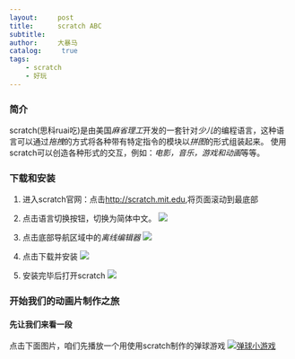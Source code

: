 ```yaml
---
layout:     post
title:      scratch ABC
subtitle:   
author:     大暴马
catalog: 	 true
tags:
    - scratch
    - 好玩
---
```


### 简介

scratch(思科ruai吃)是由美国*麻省理工*开发的一套针对*少儿*的编程语言，这种语言可以通过*拖拽*的方式将各种带有特定指令的模块以*拼图*的形式组装起来。
使用scratch可以创造各种形式的交互，例如：*电影，音乐，游戏和动画*等等。

### 下载和安装

1. 进入scratch官网：点击<http://scratch.mit.edu>,将页面滚动到最底部

2. 点击语言切换按钮，切换为简体中文。
![](https://yabaowang.github.io/img/play/scratch1.png)

3. 点击底部导航区域中的*离线编辑器*
![](https://yabaowang.github.io/img/play/scratch2.png)

4. 点击下载并安装
![](https://yabaowang.github.io/img/play/scratch3.png)

5. 安装完毕后打开scratch
![](https://yabaowang.github.io/img/play/scratch4.png)

### 开始我们的动画片制作之旅

#### 先让我们来看一段
点击下面图片，咱们先播放一个用使用scratch制作的弹球游戏
[![弹球小游戏](https://yabaowang.github.io/img/play/scratch4.png)](https://yabaowang.github.io/video/scratch_demo1.webm/)
